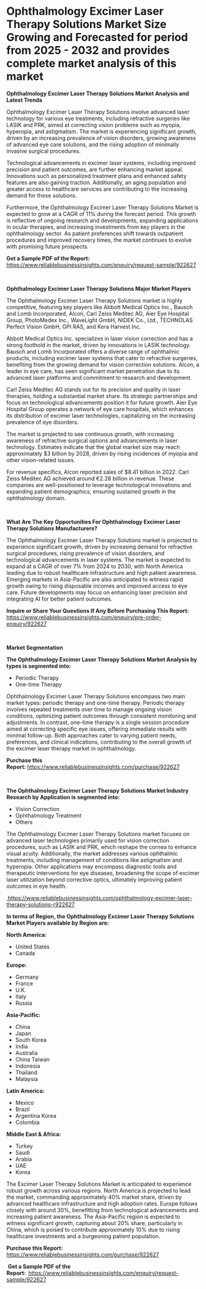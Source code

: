 <p><h1>Ophthalmology Excimer Laser Therapy Solutions Market Size Growing and Forecasted for period from 2025 - 2032 and provides complete market analysis of this market</h1></p><p><strong>Ophthalmology Excimer Laser Therapy Solutions Market Analysis and Latest Trends</strong></p>
<p><p>Ophthalmology Excimer Laser Therapy Solutions involve advanced laser technology for various eye treatments, including refractive surgeries like LASIK and PRK, aimed at correcting vision problems such as myopia, hyperopia, and astigmatism. The market is experiencing significant growth, driven by an increasing prevalence of vision disorders, growing awareness of advanced eye care solutions, and the rising adoption of minimally invasive surgical procedures. </p><p>Technological advancements in excimer laser systems, including improved precision and patient outcomes, are further enhancing market appeal. Innovations such as personalized treatment plans and enhanced safety features are also gaining traction. Additionally, an aging population and greater access to healthcare services are contributing to the increasing demand for these solutions.</p><p>Furthermore, the Ophthalmology Excimer Laser Therapy Solutions Market is expected to grow at a CAGR of 11% during the forecast period. This growth is reflective of ongoing research and developments, expanding applications in ocular therapies, and increasing investments from key players in the ophthalmology sector. As patient preferences shift towards outpatient procedures and improved recovery times, the market continues to evolve with promising future prospects.</p></p>
<p><strong>Get a Sample PDF of the Report:&nbsp;</strong> <a href="https://www.reliablebusinessinsights.com/enquiry/request-sample/922627?utm_campaign=2310&utm_medium=2&utm_source=Github&utm_content=ia&utm_term=18042025&utm_id=ophthalmology-excimer-laser-therapy-solutions">https://www.reliablebusinessinsights.com/enquiry/request-sample/922627</a></p>
<p>&nbsp;</p>
<p><strong>Ophthalmology Excimer Laser Therapy Solutions Major Market Players</strong></p>
<p><p>The Ophthalmology Excimer Laser Therapy Solutions market is highly competitive, featuring key players like Abbott Medical Optics Inc., Bausch and Lomb Incorporated, Alcon, Carl Zeiss Meditec AG, Aier Eye Hospital Group, PhotoMedex Inc., WaveLight GmbH, NIDEK Co., Ltd., TECHNOLAS Perfect Vision GmbH, GPI RAS, and Kera Harvest Inc. </p><p>Abbott Medical Optics Inc. specializes in laser vision correction and has a strong foothold in the market, driven by innovations in LASIK technology. Bausch and Lomb Incorporated offers a diverse range of ophthalmic products, including excimer laser systems that cater to refractive surgeries, benefiting from the growing demand for vision correction solutions. Alcon, a leader in eye care, has seen significant market penetration due to its advanced laser platforms and commitment to research and development.</p><p>Carl Zeiss Meditec AG stands out for its precision and quality in laser therapies, holding a substantial market share. Its strategic partnerships and focus on technological advancements position it for future growth. Aier Eye Hospital Group operates a network of eye care hospitals, which enhances its distribution of excimer laser technologies, capitalizing on the increasing prevalence of eye disorders.</p><p>The market is projected to see continuous growth, with increasing awareness of refractive surgical options and advancements in laser technology. Estimates indicate that the global market size may reach approximately $3 billion by 2028, driven by rising incidences of myopia and other vision-related issues.</p><p>For revenue specifics, Alcon reported sales of $8.41 billion in 2022. Carl Zeiss Meditec AG achieved around €2.28 billion in revenue. These companies are well-positioned to leverage technological innovations and expanding patient demographics, ensuring sustained growth in the ophthalmology domain.</p></p>
<p>&nbsp;</p>
<p><strong>What Are The Key Opportunities For Ophthalmology Excimer Laser Therapy Solutions Manufacturers?</strong></p>
<p><p>The Ophthalmology Excimer Laser Therapy Solutions market is projected to experience significant growth, driven by increasing demand for refractive surgical procedures, rising prevalence of vision disorders, and technological advancements in laser systems. The market is expected to expand at a CAGR of over 7% from 2024 to 2030, with North America leading due to robust healthcare infrastructure and high patient awareness. Emerging markets in Asia-Pacific are also anticipated to witness rapid growth owing to rising disposable incomes and improved access to eye care. Future developments may focus on enhancing laser precision and integrating AI for better patient outcomes.</p></p>
<p><strong>Inquire or Share Your Questions If Any Before Purchasing This Report:</strong> <a href="https://www.reliablebusinessinsights.com/enquiry/pre-order-enquiry/922627?utm_campaign=2310&utm_medium=2&utm_source=Github&utm_content=ia&utm_term=18042025&utm_id=ophthalmology-excimer-laser-therapy-solutions">https://www.reliablebusinessinsights.com/enquiry/pre-order-enquiry/922627</a></p>
<p>&nbsp;</p>
<p><strong>Market Segmentation</strong></p>
<p><strong>The Ophthalmology Excimer Laser Therapy Solutions Market Analysis by types is segmented into:</strong></p>
<p><ul><li>Periodic Therapy</li><li>One-time Therapy</li></ul></p>
<p><p>Ophthalmology Excimer Laser Therapy Solutions encompass two main market types: periodic therapy and one-time therapy. Periodic therapy involves repeated treatments over time to manage ongoing vision conditions, optimizing patient outcomes through consistent monitoring and adjustments. In contrast, one-time therapy is a single session procedure aimed at correcting specific eye issues, offering immediate results with minimal follow-up. Both approaches cater to varying patient needs, preferences, and clinical indications, contributing to the overall growth of the excimer laser therapy market in ophthalmology.</p></p>
<p><strong>Purchase this Report:&nbsp;</strong><a href="https://www.reliablebusinessinsights.com/purchase/922627?utm_campaign=2310&utm_medium=2&utm_source=Github&utm_content=ia&utm_term=18042025&utm_id=ophthalmology-excimer-laser-therapy-solutions">https://www.reliablebusinessinsights.com/purchase/922627</a></p>
<p>&nbsp;</p>
<p><strong>The Ophthalmology Excimer Laser Therapy Solutions Market Industry Research by Application is segmented into:</strong></p>
<p><ul><li>Vision Correction</li><li>Ophthalmology Treatment</li><li>Others</li></ul></p>
<p><p>The Ophthalmology Excimer Laser Therapy Solutions market focuses on advanced laser technologies primarily used for vision correction procedures, such as LASIK and PRK, which reshape the cornea to enhance visual acuity. Additionally, the market addresses various ophthalmic treatments, including management of conditions like astigmatism and hyperopia. Other applications may encompass diagnostic tools and therapeutic interventions for eye diseases, broadening the scope of excimer laser utilization beyond corrective optics, ultimately improving patient outcomes in eye health.</p></p>
<p><a href="https://www.reliablebusinessinsights.com/ophthalmology-excimer-laser-therapy-solutions-r922627?utm_campaign=2310&utm_medium=2&utm_source=Github&utm_content=ia&utm_term=18042025&utm_id=ophthalmology-excimer-laser-therapy-solutions">&nbsp;https://www.reliablebusinessinsights.com/ophthalmology-excimer-laser-therapy-solutions-r922627</a></p>
<p><strong>In terms of Region, the Ophthalmology Excimer Laser Therapy Solutions Market Players available by Region are:</strong></p>
<p>
    <p> <strong> North America: </strong>
        <ul>
            <li>United States</li>
            <li>Canada</li>
        </ul>
        </p> 
    <p> <strong> Europe: </strong>
        <ul>
            <li>Germany</li>
            <li>France</li>
            <li>U.K.</li>
            <li>Italy</li>
            <li>Russia</li>
        </ul>
        </p> 
    <p> <strong> Asia-Pacific: </strong>
        <ul>
            <li>China</li>
            <li>Japan</li>
            <li>South Korea</li>
            <li>India</li>
            <li>Australia</li>
            <li>China Taiwan</li>
            <li>Indonesia</li>
            <li>Thailand</li>
            <li>Malaysia</li>
        </ul>
        </p> 
    <p> <strong> Latin America: </strong>
        <ul>
            <li>Mexico</li>
            <li>Brazil</li>
            <li>Argentina Korea</li>
            <li>Colombia</li>
        </ul>
        </p> 
    <p> <strong> Middle East & Africa: </strong>
        <ul>
            <li>Turkey</li>
            <li>Saudi</li>
            <li>Arabia</li>
            <li>UAE</li>
            <li>Korea</li>
        </ul>
    </p>
    </p>
<p><p>The Excimer Laser Therapy Solutions Market is anticipated to experience robust growth across various regions. North America is projected to lead the market, commanding approximately 40% market share, driven by advanced healthcare infrastructure and high adoption rates. Europe follows closely with around 30%, benefitting from technological advancements and increasing patient awareness. The Asia-Pacific region is expected to witness significant growth, capturing about 20% share, particularly in China, which is poised to contribute approximately 10% due to rising healthcare investments and a burgeoning patient population.</p></p>
<p><strong>Purchase this Report: </strong><a href="https://www.reliablebusinessinsights.com/purchase/922627?utm_campaign=2310&utm_medium=2&utm_source=Github&utm_content=ia&utm_term=18042025&utm_id=ophthalmology-excimer-laser-therapy-solutions">https://www.reliablebusinessinsights.com/purchase/922627</a></p>
<p>&nbsp;<strong>Get a Sample PDF of the Report:&nbsp;&nbsp;</strong><a href="https://www.reliablebusinessinsights.com/enquiry/request-sample/922627?utm_campaign=2310&utm_medium=2&utm_source=Github&utm_content=ia&utm_term=18042025&utm_id=ophthalmology-excimer-laser-therapy-solutions">https://www.reliablebusinessinsights.com/enquiry/request-sample/922627</a></p>
<p><strong></strong></p>
<p><p></p><p></p><p></p></p>